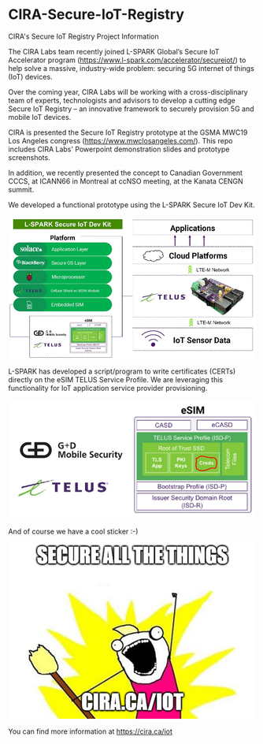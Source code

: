 # CIRA-Secure-IoT-Registry
CIRA's Secure IoT Registry Project Information

The CIRA Labs team recently joined L-SPARK Global’s Secure IoT Accelerator program (https://www.l-spark.com/accelerator/secureiot/) to help solve a massive, industry-wide problem: securing 5G internet of things (IoT) devices.

Over the coming year, CIRA Labs will be working with a cross-disciplinary team of experts, technologists and advisors to develop a cutting edge Secure IoT Registry – an innovative framework to securely provision 5G and mobile IoT devices.

CIRA is presented the Secure IoT Registry prototype at the GSMA MWC19 Los Angeles congress (https://www.mwclosangeles.com/).  This repo includes CIRA Labs' Powerpoint demonstration slides and prototype screenshots.

In addition, we recently presented the concept to Canadian Government CCCS, at ICANN66 in Montreal at ccNSO meeting, at the Kanata CENGN summit.

We developed a functional prototype using the L-SPARK Secure IoT Dev Kit. 

![L-SPARK Secure IoT DEv Kit](/images/LSPARKDEVKIT.jpg)

L-SPARK has developed a script/program to write certificates (CERTs) directly on the eSIM TELUS Service Profile. We are leveraging this functionality for IoT application service provider provisioning. 

![L-SPARK Secure IoT DEv Kit](images/eSIM.JPG)



And of course we have a cool sticker :-)



![CIRA Secure all the things](/images/iot-sticker_191010.jpg)



You can find more information at https://cira.ca/iot

